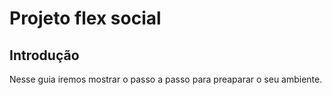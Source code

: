 # Projeto flex social

## Introdução

Nesse guia iremos mostrar o passo a passo para preaparar o seu ambiente.



